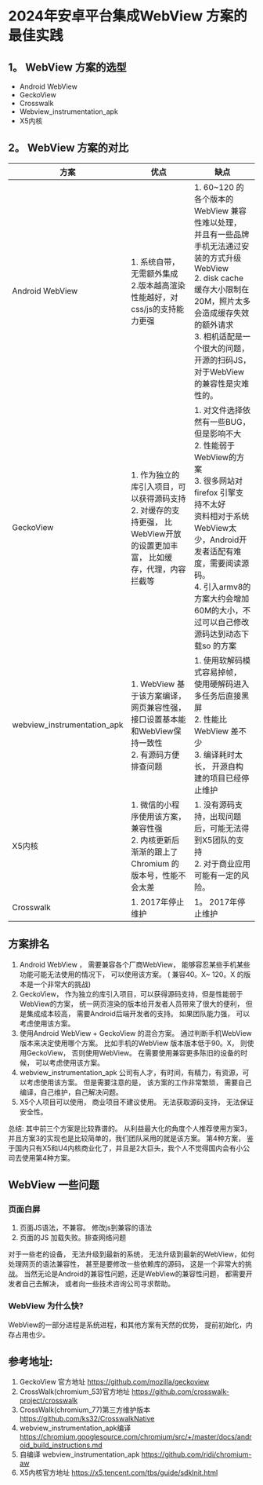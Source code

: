 # 2024年安卓平台集成WebView 方案的最佳实践

## 1。 WebView 方案的选型

- Android WebView
- GeckoView
- Crosswalk
- Webview_instrumentation_apk
- X5内核

## 2。 WebView 方案的对比

| 方案                          | 优点                                                                       | 缺点                                                                                                                                                                              |
|-----------------------------|--------------------------------------------------------------------------|---------------------------------------------------------------------------------------------------------------------------------------------------------------------------------|
| Android WebView             | 1. 系统自带，无需额外集成<br> 2.版本越高渲染性能越好，对css/js的支持能力更强                           | 1. 60~120 的各个版本的WebView 兼容性难以处理， 并且有一些品牌手机无法通过安装的方式升级WebView  <br> 2. disk cache缓存大小限制在20M，照片太多会造成缓存失效的额外请求 <br> 3. 相机适配是一个很大的问题， 开源的扫码JS，对于WebView的兼容性是灾难性的。                   |
| GeckoView                   | 1. 作为独立的库引入项目，可以获得源码支持<br> 2. 对缓存的支持更强， 比WebView开放的设置更加丰富， 比如缓存，代理，内容拦截等 | 1. 对文件选择依然有一些BUG， 但是影响不大 <br>2. 性能弱于WebView的方案  <br>3. 很多网站对firefox 引擎支持不太好  <br> 资料相对于系统WebView太少，Android开发者适配有难度，需要阅读源码。 <br> 4. 引入armv8的方案大约会增加60M的大小，不过可以自己修改源码达到动态下载so 的方案 |
| webview_instrumentation_apk | 1. WebView 基于该方案编译，网页兼容性强，接口设置基本能和WebView保持一致性 <br> 2. 有源码方便排查问题         | 1. 使用软解码模式容易掉帧， 使用硬解码进入多任务后直接黑屏 <br>2. 性能比WebView 差不少  <br> 3. 编译耗时太长， 开源自构建的项目已经停止维护                                                                                           |
| X5内核                        | 1. 微信的小程序使用该方案，兼容性强 <br> 2. 内核更新后渐渐的跟上了Chromium 的版本号，性能不会太差              | 1. 没有源码支持，出现问题后，可能无法得到X5团队的支持 <br> 2. 对于商业应用可能有一定的风险。                                                                                                                           |
| Crosswalk                   | 1. 2017年停止维护                                                             | 1。 2017年停止维护                                                                                                                                                                    |

## 方案排名

1. Android WebView ， 需要兼容各个厂商WebView， 能够容忍某些手机某些功能可能无法使用的情况下， 可以使用该方案。 ( 兼容40。X~
   120。X 的版本是一个非常大的挑战)
2. GeckoView， 作为独立的库引入项目，可以获得源码支持，但是性能弱于WebView的方案， 统一网页渲染的版本给开发者人员带来了很大的便利，
   但是集成成本较高， 需要Android后端开发者的支持。 如果团队能力强， 可以考虑使用该方案。
3. 使用Android WebView + GeckoView 的混合方案。 通过判断手机WebView版本来决定使用哪个方案。 比如手机的WebView 版本版本低于90。X，
   则使用GeckoView， 否则使用WebView。 在需要使用兼容更多陈旧的设备的时候， 可以考虑使用该方案。
4. webview_instrumentation_apk 公司有人才，有时间，有精力，有资源，可以考虑使用该方案。 但是需要注意的是， 该方案的工作非常繁琐，
   需要自己编译，自己维护，自己解决问题。
5. X5个人项目可以使用， 商业项目不建议使用。 无法获取源码支持， 无法保证安全性。

总结: 其中前三个方案是比较靠谱的。 从利益最大化的角度个人推荐使用方案3， 并且方案3的实现也是比较简单的，我们团队采用的就是该方案。
第4种方案， 鉴于国内只有X5和U4内核商业化了，并且是2大巨头，我个人不觉得国内会有小公司去使用第4种方案。

## WebView 一些问题

### 页面白屏

1. 页面JS语法，不兼容。 修改js到兼容的语法
2. 页面的JS 加载失败。排查网络问题

对于一些老的设备， 无法升级到最新的系统， 无法升级到最新的WebView，如何处理网页的语法兼容性， 甚至是要修改一些依赖库的源码，
这是一个非常大的挑战。
当然无论是Android的兼容性问题，还是WebView的兼容性问题， 都需要开发者自己去解决， 或者向一些技术咨询公司寻求帮助。

### WebView 为什么快?

WebView的一部分进程是系统进程，和其他方案有天然的优势， 提前初始化，内存占用也少。

## 参考地址:

1. GeckoView 官方地址  https://github.com/mozilla/geckoview
2. CrossWalk(chromium_53)官方地址 https://github.com/crosswalk-project/crosswalk
3. CrossWalk(chromium_77)第三方维护版本 https://github.com/ks32/CrosswalkNative
4. webview_instrumentation_apk编译 https://chromium.googlesource.com/chromium/src/+/master/docs/android_build_instructions.md
5. 自编译 webview_instrumentation_apk https://github.com/ridi/chromium-aw
6. X5内核官方地址 https://x5.tencent.com/tbs/guide/sdkInit.html

